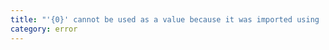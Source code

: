 ```yaml
---
title: "'{0}' cannot be used as a value because it was imported using 'import type'."
category: error
---
```


